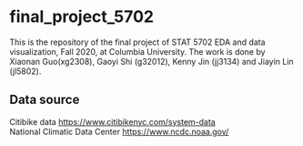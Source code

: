 # final_project_5702

This is the repository of the final project of STAT 5702 EDA and data visualization, Fall 2020, at Columbia University. The work is done by Xiaonan Guo(xg2308), Gaoyi Shi (g32012), Kenny Jin (jj3134) and Jiayin Lin (jl5802).

## Data source
Citibike data https://www.citibikenyc.com/system-data  
National Climatic Data Center https://www.ncdc.noaa.gov/
